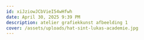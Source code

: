 ```yaml
---
id: xiJziowJCbVieI54wHfwh
date: April 30, 2025 9:39 PM
description: atelier grafiekkunst afbeelding 1
cover: /assets/uploads/hat-sint-lukas-academie.jpg
---
```

